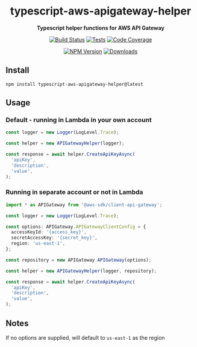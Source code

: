 <h1 align="center">typescript-aws-apigateway-helper</h1>

<div align="center">
    
<b>Typescript helper functions for AWS API Gateway</b>
    
[![Build Status](https://dev.azure.com/kbrashears5/github/_apis/build/status/kbrashears5.typescript-aws-apigateway-helper?branchName=master)](https://dev.azure.com/kbrashears5/github/_build/latest?definitionId=20&branchName=master)
[![Tests](https://img.shields.io/azure-devops/tests/kbrashears5/github/20)](https://img.shields.io/azure-devops/tests/kbrashears5/github/20)
[![Code Coverage](https://img.shields.io/azure-devops/coverage/kbrashears5/github/20)](https://img.shields.io/azure-devops/coverage/kbrashears5/github/20)

[![NPM Version](https://img.shields.io/npm/v/typescript-aws-apigateway-helper)](https://img.shields.io/npm/v/typescript-aws-apigateway-helper)
[![Downloads](https://img.shields.io/npm/dt/typescript-aws-apigateway-helper)](https://img.shields.io/npm/dt/typescript-aws-apigateway-helper)

</div>

## Install

```
npm install typescript-aws-apigateway-helper@latest
```

## Usage

### Default - running in Lambda in your own account

```typescript
const logger = new Logger(LogLevel.Trace);

const helper = new APIGatewayHelper(logger);

const response = await helper.CreateApiKeyAsync(
  'apiKey',
  'description',
  'value',
);
```

### Running in separate account or not in Lambda

```typescript
import * as APIGateway from '@aws-sdk/client-api-gateway';

const logger = new Logger(LogLevel.Trace);

const options: APIGateway.APIGatewayClientConfig = {
  accessKeyId: '{access_key}',
  secretAccessKey: '{secret_key}',
  region: 'us-east-1',
};

const repository = new APIGateway.APIGateway(options);

const helper = new APIGatewayHelper(logger, repository);

const response = await helper.CreateApiKeyAsync(
  'apiKey',
  'description',
  'value',
);
```

## Notes

If no options are supplied, will default to `us-east-1` as the region
